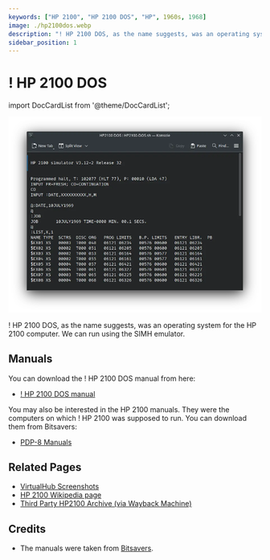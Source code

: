 ```yaml
---
keywords: ["HP 2100", "HP 2100 DOS", "HP", 1960s, 1968]
image: ./hp2100dos.webp
description: "! HP 2100 DOS, as the name suggests, was an operating system for the HP 2100 computer."
sidebar_position: 1
---
```


# ! HP 2100 DOS

import DocCardList from '@theme/DocCardList';

![! HP 2100 DOS](./hp2100dos.webp)

! HP 2100 DOS, as the name suggests, was an operating system for the HP 2100 computer. We can run using the SIMH emulator.

<DocCardList />

## Manuals

You can download the ! HP 2100 DOS manual from here:

- [! HP 2100 DOS manual](http://www.bitsavers.org/pdf/hp/21xx/dos/02116-91748_DiscOS_1969.pdf)

You may also be interested in the HP 2100 manuals. They were the computers on which ! HP 2100 was supposed to run. You can download them from Bitsavers:

- [PDP-8 Manuals](http://www.bitsavers.org/pdf/hp/21xx/)

## Related Pages

- [VirtualHub Screenshots](https://screenshots.virtualhub.eu.org/1960s/1969/hp2100dos/)
- [HP 2100 Wikipedia page](https://en.wikipedia.org/wiki/HP_2100)
- [Third Party HP2100 Archive (via Wayback Machine)](https://web.archive.org/web/20160430080039/http://oscar.taurus.com/~jeff/2100/index.html)

## Credits

- The manuals were taken from [Bitsavers](http://bitsavers.org).

